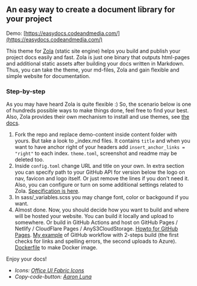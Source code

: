 ## An easy way to create a document library for your project

Demo: [https://easydocs.codeandmedia.com/](https://easydocs.codeandmedia.com/)

This theme for [Zola](https://getzola.org) (static site engine) helps you build and publish your project docs easily and fast. Zola is just one binary that outputs html-pages and additional static assets after building your docs written in Markdown. Thus, you can take the theme, your md-files, Zola and gain flexible and simple website for documentation. 

### Step-by-step

As you may have heard Zola is quite flexible :) So, the scenario below is one of hundreds possible ways to make things done, feel free to find your best. Also, Zola provides their own mechanism to install and use themes, see [the docs](https://www.getzola.org/documentation/themes/installing-and-using-themes/). 

1. Fork the repo and replace demo-content inside content folder with yours. But take a look to _index.md files. It contains `title` and when you want to have anchor right of your headers add `insert_anchor_links = "right"` to each index. `theme.toml`, screenshot and readme may be deleted too. 
2. Inside `config.toml` change URL and title on your own. In extra section you can specify path to your GitHub API for version below the logo on nav, favicon and logo itself. Or just remove the lines if you don't need it. Also, you can configure or turn on some additional settings related to Zola. [Specification is here](https://www.getzola.org/documentation/getting-started/configuration/).
3. In sass/_variables.scss you may change font, color or backgound if you want. 
4. Almost done. Now, you should decide how you want to build and where will be hosted your website. You can build it locally and upload to somewhere. Or build in GitHub Actions and host on GitHub Pages / Netlify / CloudFlare Pages / AnyS3CloudStorage. [Howto for GitHub Pages](https://www.getzola.org/documentation/deployment/github-pages/). [My example](https://github.com/o365hq/o365hq.com/blob/main/.github/workflows/main.yml) of GitHub workflow with 2-steps build (the first checks for links and spelling errors, the second uploads to Azure). [Dockerfile](https://github.com/codeandmedia/zola_docsascode_theme/blob/master/Dockerfile) to make Docker image.

Enjoy your docs!

* _Icons: [Office UI Fabric Icons](https://uifabricicons.azurewebsites.net/)_
* _Copy-code-button: [Aaron Luna](https://aaronluna.dev/blog/add-copy-button-to-code-blocks-hugo-chroma/)_